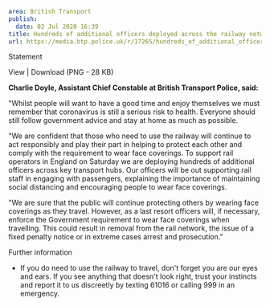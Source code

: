 ```yaml
area: British Transport
publish:
  date: 02 Jul 2020 16:39
title: Hundreds of additional officers deployed across the railway network this weekend
url: https://media.btp.police.uk/r/17265/hundreds_of_additional_officers_deployed_across_t
```

Statement

View | Download (PNG - 28 KB)

**Charlie Doyle, Assistant Chief Constable at British Transport Police, said:**

"Whilst people will want to have a good time and enjoy themselves we must remember that coronavirus is still a serious risk to health. Everyone should still follow government advice and stay at home as much as possible.

"We are confident that those who need to use the railway will continue to act responsibly and play their part in helping to protect each other and comply with the requirement to wear face coverings. To support rail operators in England on Saturday we are deploying hundreds of additional officers across key transport hubs. Our officers will be out supporting rail staff in engaging with passengers, explaining the importance of maintaining social distancing and encouraging people to wear face coverings.

"We are sure that the public will continue protecting others by wearing face coverings as they travel. However, as a last resort officers will, if necessary, enforce the Government requirement to wear face coverings when travelling. This could result in removal from the rail network, the issue of a fixed penalty notice or in extreme cases arrest and prosecution."

Further information

 * If you do need to use the railway to travel, don't forget you are our eyes and ears. If you see anything that doesn't look right, trust your instincts and report it to us discreetly by texting 61016 or calling 999 in an emergency.
